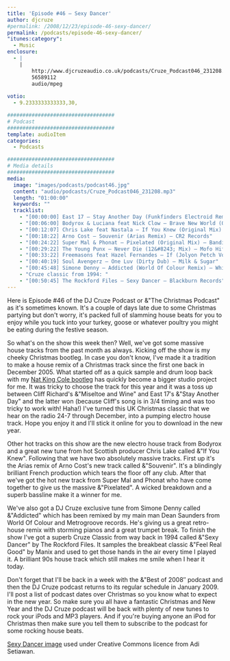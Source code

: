 ```yaml
---
title: 'Episode #46 – Sexy Dancer'
author: djcruze
#permalink: /2008/12/23/episode-46-sexy-dancer/
permalink: /podcasts/episode-46-sexy-dancer/
"itunes:category":
  - Music
enclosure:
  - |
    |
        http://www.djcruzeaudio.co.uk/podcasts/Cruze_Podcast046_231208.mp3
        56589112
        audio/mpeg
        
votio:
  - 9.2333333333333,30,

###################################
# Podcast
###################################
template: audioItem
categories:
  - Podcasts

###################################
# Media details
###################################
media:
  image: "images/podcasts/podcast46.jpg"
  content: "audio/podcasts/Cruze_Podcast046_231208.mp3"
  length: "01:00:00"
  keywords: ""
  tracklist:
    - "[00:00:00] East 17 – Stay Another Day (Funkfinders Electroid Remix) – White"
    - "[00:06:00] Bodyrox & Luciana feat Nick Clow – Brave New World (Original Mix) – Phonetic"
    - "[00:12:07] Chris Lake feat Nastala – If You Knew (Original Mix) – Rising Music"
    - "[00:18:22] Arno Cost – Souvenir (Arias Remix) – CR2 Records"
    - "[00:24:22] Super Mal & Phonat – Pixelated (Original Mix) – Bandito Records"
    - "[00:29:22] The Young Punx – Never Die (12&#8243; Mix) – Mofo Hifi"
    - "[00:33:22] Freemasons feat Hazel Fernandes – If (Jolyon Petch Vocal Club Mix) – Loaded"
    - "[00:40:19] Soul Avengerz – One Luv (Dirty Dub) – Milk & Sugar"
    - "[00:45:48] Simone Denny – Addicted (World Of Colour Remix) – White"
    - "Cruze classic from 1994: "
    - "[00:50:45] The Rockford Files – Sexy Dancer – Blackburn Records"
---
```


Here is Episode #46 of the DJ Cruze Podcast or &"The Christmas Podcast" as it's sometimes known. It's a couple of days late due to some Christmas partying but don't worry, it's packed full of slamming house beats for you to enjoy while you tuck into your turkey, goose or whatever poultry you might be eating during the festive season.

So what's on the show this week then? Well, we've got some massive house tracks from the past month as always. Kicking off the show is my cheeky Christmas bootleg. In case you don't know, I've made it a tradition to make a house remix of a Christmas track since the first one back in December 2005. What started off as a quick sample and drum loop back with my [Nat King Cole bootleg][2] has quickly become a bigger studio project for me. It was tricky to choose the track for this year and it was a toss up between Cliff Richard's &"Miseltoe and Wine" and East 17&#8242;s &"Stay Another Day" and the latter won (because Cliff's song is in 3/4 timing and was too tricky to work with! Haha!) I've turned this UK Christmas classic that we hear on the radio 24-7 through December, into a pumping electro house track. Hope you enjoy it and I'll stick it online for you to download in the new year.

Other hot tracks on this show are the new electro house track from Bodyrox and a great new tune from hot Scottish producer Chris Lake called &"If You Knew". Following that we have two absolutely massive tracks. First up it's the Arias remix of Arno Cost's new track called &"Souvenir". It's a blindingly brilliant French production which tears the floor off any club. After that we've got the hot new track from Super Mal and Phonat who have come together to give us the massive &"Pixelated". A wicked breakdown and a superb bassline make it a winner for me.

We've also got a DJ Cruze exclusive tune from Simone Denny called &"Addicted" which has been remixed by my main man Dean Saunders from World Of Colour and Metrogroove records. He's giving us a great retro-house remix with storming pianos and a great trumpet break. To finish the show I've got a superb Cruze Classic from way back in 1994 called &"Sexy Dancer" by The Rockford Files. It samples the breakbeat classic &"Feel Real Good" by Manix and used to get those hands in the air every time I played it. A brilliant 90s house track which still makes me smile when I hear it today.

Don't forget that I'll be back in a week with the &"Best of 2008&#8243; podcast and then the DJ Cruze podcast returns to its regular schedule in January 2009. I'll post a list of podcast dates over Christmas so you know what to expect in the new year. So make sure you all have a fantastic Christmas and New Year and the DJ Cruze podcast will be back with plenty of new tunes to rock your iPods and MP3 players. And if you're buying anyone an iPod for Christmas then make sure you tell them to subscribe to the podcast for some rocking house beats.

[Sexy Dancer image][5] used under Creative Commons licence from Adi Setiawan.

 [1]: http://www.djcruze.co.uk/cms/wp-content/uploads/2008/12/podcast46.jpg
 [2]: http://www.djcruze.co.uk/cms/2006/12/01/nat-king-cole-the-christmas-song-dj-cruze-funkfinders-mix/
 [3]: http://www.djcruze.co.uk/cms/wp-content/DownloadButton.gif
 [4]: http://www.djcruzeaudio.co.uk/podcasts/Cruze_Podcast046_231208.mp3
 [5]: http://www.flickr.com/photos/adisetiawan/2979239187/